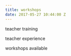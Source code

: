 ```yaml
---
title: workshops
date: 2017-05-27 10:44:00 Z
---
```


teacher training

teacher experience

workshops available
